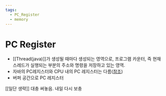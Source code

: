 ```yaml
---
tags:
  - PC_Register
  - memory
---
```

# PC Register
- [[Thread(java)]]가 생성될 때마다 생성되는 영역으로, 프로그램 카운터, 즉 현재 스레드가 실행되는 부분의 주소와 명령을 저장하고 있는 영역.
- 자바의 PC레지스터와 CPU 내의 PC 레지스터는 다름([참조](https://imbf.github.io/interview/2021/03/02/NAVER-Practical-Interview-Preparation-4.html))
- 버퍼 공간으로 PC 레지스터

[[일단 생략]]
대충 써놓음. 내일 다시 보충